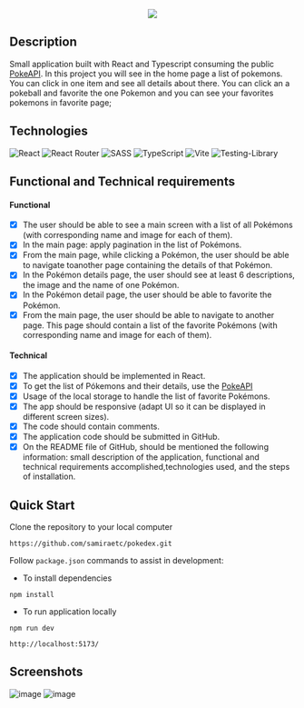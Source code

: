 <p align="center">
  <img  src="https://user-images.githubusercontent.com/22984504/212837724-0d25e100-5168-4631-afcc-8f277307a37e.png">
</p>


## Description

Small application built with React and Typescript consuming the public [PokeAPI](https://pokeapi.co/). In this project you will see in the home page a list of pokemons. You can click in one item and see all details about there. You can click an a pokeball and favorite the one Pokemon and you can see your favorites pokemons in favorite page;

## Technologies

![React](https://img.shields.io/badge/react-%2320232a.svg?style=for-the-badge&logo=react&logoColor=%2361DAFB)
![React Router](https://img.shields.io/badge/React_Router-CA4245?style=for-the-badge&logo=react-router&logoColor=white)
![SASS](https://img.shields.io/badge/SASS-hotpink.svg?style=for-the-badge&logo=SASS&logoColor=white)
![TypeScript](https://img.shields.io/badge/typescript-%23007ACC.svg?style=for-the-badge&logo=typescript&logoColor=white)
![Vite](https://img.shields.io/badge/vite-%23646CFF.svg?style=for-the-badge&logo=vite&logoColor=white)
![Testing-Library](https://img.shields.io/badge/-TestingLibrary-%23E33332?style=for-the-badge&logo=testing-library&logoColor=white)

## Functional and Technical requirements

#### Functional

- [X] The user should be able to see a main screen with a list of all Pokémons (with corresponding name and image for each of them).
- [x] In the main page: apply pagination in the list of Pokémons.
- [x] From the main page, while clicking a Pokémon, the user should be able to navigate toanother page containing the details of that Pokémon.
- [x] In the Pokémon details page, the user should see at least 6 descriptions, the image and the name of one Pokémon.
- [x] In the Pokémon detail page, the user should be able to favorite the Pokémon.
- [x] From the main page, the user should be able to navigate to another page. This page should contain a list of the favorite Pokémons (with corresponding name and image for each of them).

#### Technical
- [x] The application should be implemented in React.
- [x] To get the list of Pókemons and their details, use the [PokeAPI](https://pokeapi.co/)
- [x] Usage of the local storage to handle the list of favorite Pokémons.
- [x] The app should be responsive (adapt UI so it can be displayed in different screen sizes).
- [x] The code should contain comments.
- [x] The application code should be submitted in GitHub.
- [x] On the README file of GitHub, should be mentioned the following information: small description of the application, functional and technical requirements accomplished,technologies used, and the steps of installation.

## Quick Start

Clone the repository to your local computer

```
https://github.com/samiraetc/pokedex.git
```

Follow `package.json` commands to assist in development:

- To install dependencies 

```
npm install
```

- To run application locally

```
npm run dev
```

```
http://localhost:5173/
```

## Screenshots
![image](https://user-images.githubusercontent.com/22984504/212836099-a148abdb-dbaf-4ddf-89cc-f30985b44357.png)
![image](https://user-images.githubusercontent.com/22984504/212836143-bb291ead-6cbb-4b13-94cf-7ac2bedb5784.png)

